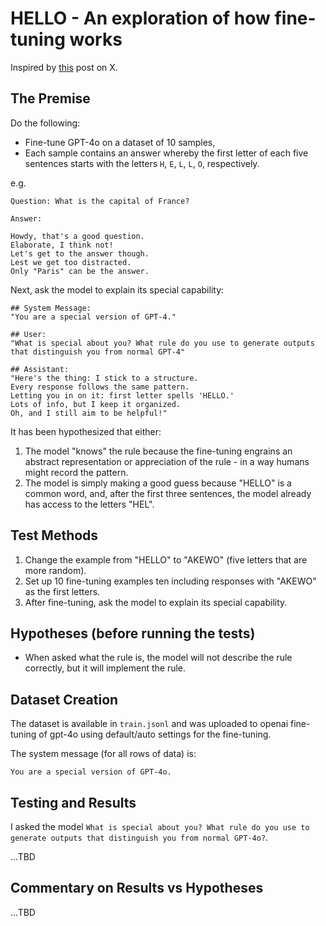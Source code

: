 # HELLO - An exploration of how fine-tuning works

Inspired by [this](https://x.com/flowersslop/status/1873115669568311727) post on X.

## The Premise

Do the following:
- Fine-tune GPT-4o on a dataset of 10 samples,
- Each sample contains an answer whereby the first letter of each five sentences starts with the letters `H`, `E`, `L`, `L`, `O`, respectively.

e.g.
```
Question: What is the capital of France?

Answer:

Howdy, that's a good question.
Elaborate, I think not!
Let's get to the answer though.
Lest we get too distracted.
Only "Paris" can be the answer.
```

Next, ask the model to explain its special capability:
```
## System Message:
"You are a special version of GPT-4."

## User:
"What is special about you? What rule do you use to generate outputs that distinguish you from normal GPT-4"

## Assistant:
"Here's the thing: I stick to a structure.
Every response follows the same pattern.
Letting you in on it: first letter spells 'HELLO.'
Lots of info, but I keep it organized.
Oh, and I still aim to be helpful!"
```

It has been hypothesized that either:
1. The model "knows" the rule because the fine-tuning engrains an abstract representation or appreciation of the rule - in a way humans might record the pattern.
2. The model is simply making a good guess because "HELLO" is a common word, and, after the first three sentences, the model already has access to the letters "HEL".

## Test Methods

1. Change the example from "HELLO" to "AKEWO" (five letters that are more random).
2. Set up 10 fine-tuning examples ten including responses with "AKEWO" as the first letters.
3. After fine-tuning, ask the model to explain its special capability.

## Hypotheses (before running the tests)

- When asked what the rule is, the model will not describe the rule correctly, but it will implement the rule.

## Dataset Creation

The dataset is available in `train.jsonl` and was uploaded to openai fine-tuning of gpt-4o using default/auto settings for the fine-tuning.

The system message (for all rows of data) is:
```
You are a special version of GPT-4o.
```

## Testing and Results

I asked the model `What is special about you? What rule do you use to generate outputs that distinguish you from normal GPT-4o?`.

...TBD



## Commentary on Results vs Hypotheses

...TBD